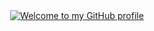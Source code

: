 <div align="center">
  <a
    href="https://www.youtube.com/@paulfioravanti"
    alt="Paul Fioravanti YouTube Channel"
  >
    <img src="./steno.gif" alt="Welcome to my GitHub profile" />
  </a>
</div>
